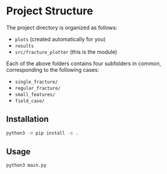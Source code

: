 # Project Structure

The project directory is organized as follows:

- `plots` (created automatically for you)
- `results`
- `src/fracture_plotter` (this is the module)

Each of the above folders contains four subfolders in common, corresponding to the following cases:

- `single_fracture/`
- `regular_fracture/`
- `small_features/`
- `field_case/`

## Installation
```bash
python3 -m pip install -e .
```

## Usage
```bash
python3 main.py
```